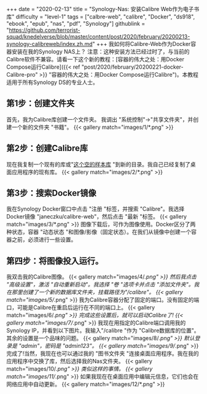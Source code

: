 +++
date = "2020-02-13"
title = "Synology-Nas: 安装Calibre Web作为电子书库"
difficulty = "level-1"
tags = ["calbre-web", "calibre", "Docker", "ds918", "ebook", "epub", "nas", "pdf", "Synology"]
githublink = "https://github.com/terrorist-squad/knedelverse/blob/master/content/post/2020/february/20200213-synology-calibreweb/index.zh.md"
+++
我如何将Calibre-Web作为Docker容器安装在我的Synology NAS上？ 注意：这种安装方法已经过时了，与当前的Calibre软件不兼容。请看一下这个新的教程：[容器的伟大之处：用Docker Compose运行Calibre]({{< ref "post/2020/february/20200221-docker-Calibre-pro" >}} "容器的伟大之处：用Docker Compose运行Calibre")。本教程适用于所有Synology DS的专业人士。
## 第1步：创建文件夹
首先，我为Calibre库创建一个文件夹。  我调出 "系统控制"->"共享文件夹"，并创建一个新的文件夹 "书籍"。
{{< gallery match="images/1/*.png" >}}

## 第2步：创建Calibre库
现在我复制一个现有的库或"[这个空的样本库](https://drive.google.com/file/d/1zfeU7Jh3FO_jFlWSuZcZQfQOGD0NvXBm/view) "到新的目录。我自己已经复制了桌面应用程序的现有库。
{{< gallery match="images/2/*.png" >}}

## 第3步：搜索Docker镜像
我在Synology Docker窗口中点击 "注册 "标签，并搜索 "Calibre"。我选择Docker镜像 "janeczku/calibre-web"，然后点击 "最新 "标签。
{{< gallery match="images/3/*.png" >}}
图像下载后，可作为图像使用。Docker区分了两种状态，容器 "动态状态 "和图像/影像（固定状态）。在我们从镜像中创建一个容器之前，必须进行一些设置。
## 第四步：将图像投入运行。
我双击我的Calibre图像。
{{< gallery match="images/4/*.png" >}}
然后我点击 "高级设置"，激活 "自动重新启动"。我选择 "卷 "选项卡并点击 "添加文件夹"。我在那里创建了一个新的数据库文件夹，挂载路径为"/calibre"。
{{< gallery match="images/5/*.png" >}}
我为Calibre容器分配了固定的端口。没有固定的端口，可能是Calibre在重启后运行在不同的端口上。
{{< gallery match="images/6/*.png" >}}
完成这些设置后，就可以启动Calibre了!
{{< gallery match="images/7/*.png" >}}
我现在用指定的Calibre端口调用我的Synology IP，并看到以下图片。我输入"/calibre "作为 "Calibre数据库的位置"。其余的设置是一个品味的问题。
{{< gallery match="images/8/*.png" >}}
默认登录是 "admin"，密码是 "admin123"。
{{< gallery match="images/9/*.png" >}}
完成了!当然，我现在也可以通过我的 "图书文件夹 "连接桌面应用程序。我在我的应用程序中交换了库，然后选择我的Nas文件夹。
{{< gallery match="images/10/*.png" >}}
类似这样的事情。
{{< gallery match="images/11/*.png" >}}
如果我现在在桌面应用中编辑元信息，它们也会在网络应用中自动更新。
{{< gallery match="images/12/*.png" >}}